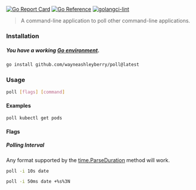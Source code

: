 [![Go Report Card](https://goreportcard.com/badge/github.com/wayneashleyberry/poll)](https://goreportcard.com/report/github.com/wayneashleyberry/poll)
[![Go Reference](https://pkg.go.dev/badge/wayneashleyberry/poll.svg)](https://pkg.go.dev/wayneashleyberry/poll)
[![golangci-lint](https://github.com/wayneashleyberry/poll/actions/workflows/golangci-lint.yml/badge.svg)](https://github.com/wayneashleyberry/poll/actions/workflows/golangci-lint.yml)

> A command-line application to poll other command-line applications.

### Installation

##### You have a working [Go environment](https://golang.org/doc/install).

```sh
go install github.com/wayneashleyberry/poll@latest
```

### Usage

```sh
poll [flags] [command]
```

#### Examples

```sh
poll kubectl get pods
```

#### Flags

##### Polling Interval

Any format supported by the [time.ParseDuration](https://golang.org/pkg/time/#ParseDuration) method will work.

```sh
poll -i 10s date
```

```sh
poll -i 50ms date +%s%3N
```
